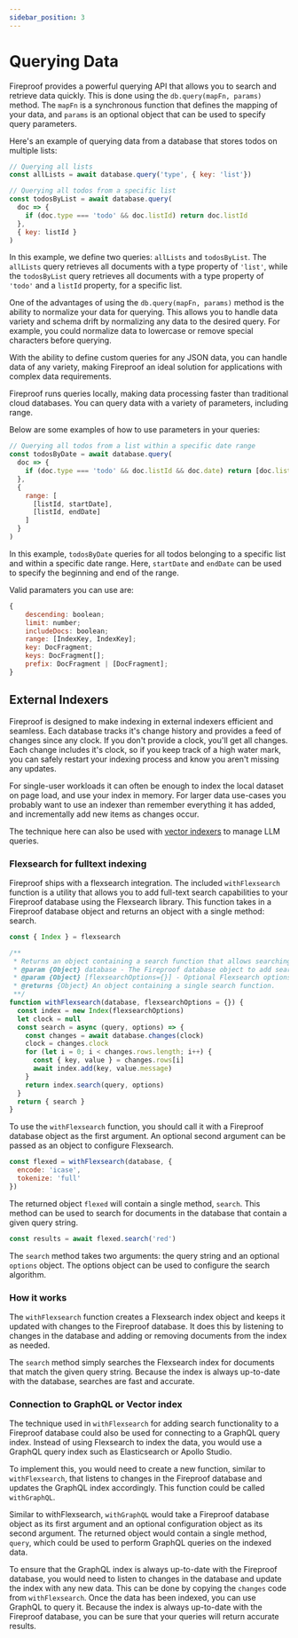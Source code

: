```yaml
---
sidebar_position: 3
---
```


# Querying Data

Fireproof provides a powerful querying API that allows you to search and retrieve data quickly. This is done using the `db.query(mapFn, params)` method. The `mapFn` is a synchronous function that defines the mapping of your data, and `params` is an optional object that can be used to specify query parameters.

Here's an example of querying data from a database that stores todos on multiple lists:

```js
// Querying all lists
const allLists = await database.query('type', { key: 'list'})

// Querying all todos from a specific list
const todosByList = await database.query(
  doc => {
    if (doc.type === 'todo' && doc.listId) return doc.listId
  },
  { key: listId }
)
```

In this example, we define two queries: `allLists` and `todosByList`. The `allLists` query retrieves all documents with a type property of `'list'`, while the `todosByList` query retrieves all documents with a type property of `'todo'` and a `listId` property, for a specific list.

One of the advantages of using the `db.query(mapFn, params)` method is the ability to normalize your data for querying. This allows you to handle data variety and schema drift by normalizing any data to the desired query. For example, you could normalize data to lowercase or remove special characters before querying.

With the ability to define custom queries for any JSON data, you can handle data of any variety, making Fireproof an ideal solution for applications with complex data requirements.

Fireproof runs queries locally, making data processing faster than traditional cloud databases. You can query data with a variety of parameters, including range.

Below are some examples of how to use parameters in your queries:

```js
// Querying all todos from a list within a specific date range
const todosByDate = await database.query(
  doc => {
    if (doc.type === 'todo' && doc.listId && doc.date) return [doc.listId, doc.date]
  },
  {
    range: [
      [listId, startDate],
      [listId, endDate]
    ]
  }
)
```

In this example, `todosByDate` queries for all todos belonging to a specific list and within a specific date range. Here, `startDate` and `endDate` can be used to specify the beginning and end of the range.

Valid paramaters you can use are: 
```js
{
    descending: boolean;
    limit: number;
    includeDocs: boolean;
    range: [IndexKey, IndexKey];
    key: DocFragment;
    keys: DocFragment[];
    prefix: DocFragment | [DocFragment];
}
```

## External Indexers

Fireproof is designed to make indexing in external indexers efficient and seamless. Each database tracks it's change history and provides a feed of changes since any clock. If you don't provide a clock, you'll get all changes. Each change includes it's clock, so if you keep track of a high water mark, you can safely restart your indexing process and know you aren't missing any updates.

For single-user workloads it can often be enough to index the local dataset on page load, and use your index in memory. For larger data use-cases you probably want to use an indexer than remember everything it has added, and incrementally add new items as changes occur.

The technique here can also be used with [vector indexers](https://github.com/tantaraio/voy) to manage LLM queries.

### Flexsearch for fulltext indexing

Fireproof ships with a flexsearch integration. The included `withFlexsearch` function is a utility that allows you to add full-text search capabilities to your Fireproof database using the Flexsearch library. This function takes in a Fireproof database object and returns an object with a single method: search.

```js
const { Index } = flexsearch

/**
 * Returns an object containing a search function that allows searching a Fireproof database with * Flexsearch.
 * @param {Object} database - The Fireproof database object to add search functionality to.
 * @param {Object} [flexsearchOptions={}] - Optional Flexsearch options object.
 * @returns {Object} An object containing a single search function.
 **/
function withFlexsearch(database, flexsearchOptions = {}) {
  const index = new Index(flexsearchOptions)
  let clock = null
  const search = async (query, options) => {
    const changes = await database.changes(clock)
    clock = changes.clock
    for (let i = 0; i < changes.rows.length; i++) {
      const { key, value } = changes.rows[i]
      await index.add(key, value.message)
    }
    return index.search(query, options)
  }
  return { search }
}
```

To use the `withFlexsearch` function, you should call it with a Fireproof database object as the first argument. An optional second argument can be passed as an object to configure Flexsearch.

```js
const flexed = withFlexsearch(database, {
  encode: 'icase',
  tokenize: 'full'
})
```

The returned object `flexed` will contain a single method, `search`. This method can be used to search for documents in the database that contain a given query string.

```js
const results = await flexed.search('red')
```

The `search` method takes two arguments: the query string and an optional `options` object. The options object can be used to configure the search algorithm.

### How it works

The `withFlexsearch` function creates a Flexsearch index object and keeps it updated with changes to the Fireproof database. It does this by listening to changes in the database and adding or removing documents from the index as needed.

The `search` method simply searches the Flexsearch index for documents that match the given query string. Because the index is always up-to-date with the database, searches are fast and accurate.

### Connection to GraphQL or Vector index

The technique used in `withFlexsearch` for adding search functionality to a Fireproof database could also be used for connecting to a GraphQL query index. Instead of using Flexsearch to index the data, you would use a GraphQL query index such as Elasticsearch or Apollo Studio.

To implement this, you would need to create a new function, similar to `withFlexsearch`, that listens to changes in the Fireproof database and updates the GraphQL index accordingly. This function could be called `withGraphQL`.

Similar to withFlexsearch, `withGraphQL` would take a Fireproof database object as its first argument and an optional configuration object as its second argument. The returned object would contain a single method, `query`, which could be used to perform GraphQL queries on the indexed data.

To ensure that the GraphQL index is always up-to-date with the Fireproof database, you would need to listen to changes in the database and update the index with any new data. This can be done by copying the `changes` code from `withFlexsearch`. Once the data has been indexed, you can use GraphQL to query it. Because the index is always up-to-date with the Fireproof database, you can be sure that your queries will return accurate results.

